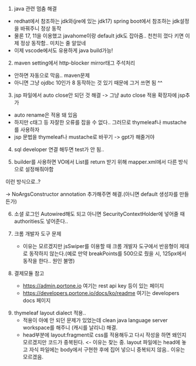 1. java 관련 멈춤 해결
  - redhat에서 참조하는 jdk와(jre에 있는 jdk17) spring boot에서 참조하는 jdk설정을 바꿔주니 정상 동작
  - 물론 17, 11을 이용했고 javahome이랑 default jdk도 잡아줌.. 천천히 껐다 키면 이제 정상 동작함.. 미치는 줄 알았네
  - 이제 vscode에서도 유용하게 java build가능!

2. maven setting에서 http-blocker mirror태그 주석처리
  - 안하면 자동으로 막음.. maven문제
  - 아니면 그냥 ojdbc 10인가 8 동작하는 것 있기 때문에 그거 쓰면 됨 ^^
  

3. jsp 파일에서 auto close안 되던 것 해결 -> 그냥 auto close 적용 확장자에 jsp추가
  - auto rename은 적용 돼 있음 
  - 하지만 c태그 등 자잘한 오류를 잡을 수 없다.. 그러므로 thymeleaf나 mustache를 사용하자
  - jsp 문법을 thymeleaf나 mustache로 바꾸기 -> gpt가 해줄거야


4. sql developer 연결 해두면 test가 안 됨..


5. builder를 사용하면 VO에서 List를 return 받기 위해 mapper.xml에서 다른 방식으로 설정해줘야함

<!-- <resultMap id="userMap" type="edu.global.demo.vo.UserVO">
  <constructor>
    <idArg column="member_id" javaType="java.lang.String" />
    <arg column="member_email" javaType="java.lang.String" />
    <arg column="member_password" javaType="java.lang.String" />
    <arg column="member_card_number" javaType="java.lang.String" />
    <arg column="member_membership_no" javaType="int" />
    <arg column="member_social" javaType="java.lang.String" />
  </constructor>
  <collection property="authList" resultMap="authMap"></collection>
</resultMap> -->
이런 방식으로..?

  -> NoArgsConstructor annotation 추가해주면 해결.(아니면 default 생성자를 만들든가)


6. 소셜 로그인 Autowired해도 되고 아니면 SecurityContextHolder에 넣어줄 때 authorities도 넣어준다..


7. 크롬 개발자 도구 문제
   - 이유는 모르겠지만 jsSwiper를 이용할 때 크롬 개발자 도구에서 반응형이 제대로 동작하지 않는다.(예로 만약 breakPoints를 500으로 줬을 시, 125px에서 동작을 한다.. 원인 불명)




8. 결제모듈 참고
   - https://admin.portone.io 여기는 rest api key 등이 있는 페이지
   - https://developers.portone.io/docs/ko/readme 여기는 developers docs 페이지

<!-- 결제 시작부터 끝까지 -->
<!-- 토큰 받고 -->
<!--    app.post("/iamport-callback/schedule", async (req, res) => {
      try {
        const { imp_uid, merchant_uid } = req.body;
        // 액세스 토큰(access token) 발급 받기
        const getToken = await axios({
          url: "https://api.iamport.kr/users/getToken",
          method: "post", // POST method
          headers: { "Content-Type": "application/json" }, 
          data: {
            imp_key: "imp_apikey", // REST API 키
            imp_secret: "ekKoeW8RyKuT0zgaZsUtXXTLQ4AhPFW3ZGseDA6bkA5lamv9OqDMnxyeB9wqOsuO9W3Mx9YSJ4dTqJ3f" 
          }
        });
        const { access_token } = getToken.data; // 인증 토큰
        // imp_uid로 포트원 서버에서 결제 정보 조회
        const getPaymentData = await axios({
          url: `https://api.iamport.kr/payments/${imp_uid}`, // imp_uid 전달
          method: "get", // GET method
          headers: { "Authorization": access_token } 
        });
        const paymentData = getPaymentData.data; // 조회한 결제 정보
        const { status } = paymentData;
        if (status === "paid") { // 결제 성공적으로 완료
          // DB에 결제 정보 저장
          await Orders.findByIdAndUpdate(merchant_uid, { $set: paymentData }); // Mongoose
          ...
          axios({
            url: "{결제예약을 받을 서비스 URL}", 
            method: "post",
            // 인증 토큰 Authorization header에 추가
            headers: { "Authorization": access_token }, 
            data: {
              customer_uid: "gildong_0001_1234", // 카드(빌링키)와 1:1로 대응하는 값
              schedules: [
                {
                  // 주문 번호
                  merchant_uid: "order_monthly_0001", 
                  // 결제 시도 시각 in Unix Time Stamp. 예: 다음 달 1일
                  schedule_at: 1519516800, 
                  amount: 8900,
                  name: "월간 이용권 정기결제",
                  ...
                }
              ]
            }
          });
        } else {
          // 재결제 시도
        }
      } catch (e) {
        res.status(400).send(e);
      }
    }); -->

9. thymeleaf layout dialect 적용..
   - 적용이 아예 안 되던 문제가 있었는데 clean java language server workspace를 해주니 (캐시를 날리니) 해결.
   - head부분에 layout:fragment로 css를 적용해두고 다시 작성을 하면 왜인지 모르겠지만 코드가 중복된다. <- 이유는 찾는 중. layout 파일에는 head에 놓고 자식 파일에는 body에서 구현한 후에 집어 넣으니 중복되지 않음.. 이유는 모르겠음.